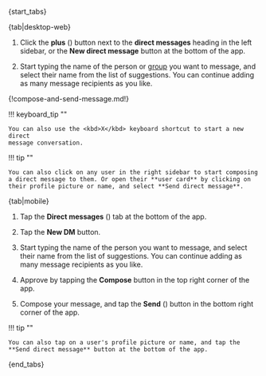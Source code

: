 {start_tabs}

{tab|desktop-web}

1. Click the **plus** (<i class="zulip-icon zulip-icon-square-plus"></i>)
   button next to the **direct messages** heading in the left sidebar, or
   the **New direct message** button at the bottom of the app.

1. Start typing the name of the person or [group](/help/user-groups) you want to
   message, and select their name from the list of suggestions. You can continue
   adding as many message recipients as you like.

{!compose-and-send-message.md!}

!!! keyboard_tip ""

    You can also use the <kbd>X</kbd> keyboard shortcut to start a new direct
    message conversation.

!!! tip ""

    You can also click on any user in the right sidebar to start composing
    a direct message to them. Or open their **user card** by clicking on
    their profile picture or name, and select **Send direct message**.

{tab|mobile}

1. Tap the **Direct messages**
   (<i class="zulip-icon zulip-icon-user mobile-help"></i>) tab at the
   bottom of the app.

1. Tap the **New DM** button.

1. Start typing the name of the person you want to message, and
   select their name from the list of suggestions. You can continue
   adding as many message recipients as you like.

1. Approve by tapping the **Compose** button in the top right corner of the app.

1. Compose your message, and tap the **Send**
   (<i class="zulip-icon zulip-icon-send mobile-help"></i>) button in the
   bottom right corner of the app.

!!! tip ""

    You can also tap on a user's profile picture or name, and tap the
    **Send direct message** button at the bottom of the app.

{end_tabs}
